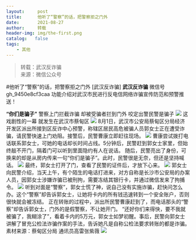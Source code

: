 ```yaml
---
layout:     post
title:      他听了“警察”的话，把警察拒之门外
date:       2021-08-27
author:     转载
header-img: img/the-first.png
catalog:   false
tags:
    - 其他
---
```


<blockquote><p>转载：武汉反诈骗<br>
来源：微信公众号</p></blockquote>

#他听了“警察”的话，把警察拒之门外
[武汉反诈骗]
**武汉反诈骗**
微信号gh_9450e8cf3caa
功能介绍对武汉市民进行反电信网络诈骗宣传防范和预警推送！

**“你们是骗子”**
警察上门拦截诈骗
却被受骗者拦到门外
咬定出警民警是骗子
![]({{site.baseurl}}/postimg/3Lusx8pzaXicPLetxyXj7pHLyoDWxjob28K9GiaticlNAKTow6V3CyYuMPGYQF6axibCVXVHBDQVTd05bh9ficXwf9A.jpeg)
这戏剧性的一幕
就发生在武汉市蔡甸区
![]({{site.baseurl}}/postimg/ldFaBNSkvHjWAJXvDKMXv6G5WJHoSnNKZ8XqnYOTN5OPA8xHLDprngT0e8Cym6ae99s13vE5EtrNibKZfDWrRHA.gif)
8月1日，武汉市公安局蔡甸区分局经济开发区派出所接到区反诈中心预警，称辖区居民高危被骗人员郭女士正在遭受诈骗，请民警快速上门劝阻。接警后，民警曹康立即赶往现场。
![]({{site.baseurl}}/postimg/3Lusx8pzaXicPLetxyXj7pHLyoDWxjob2B6SIrshgrkoMtohKUYOaJM0ScNoyHiczTAjfiaOBaPZMtJbxib6YK1mzQ.gif)
曹康尝试拨打电话联系郭女士，可她的电话却长时间占线。5分钟后，民警赶到郭女士家里，但始终敲不开门，隔着门可以听到里面隐约有人在说话。
随后，民警亮出了身份，可换来的却是从房内传来一句“你们是骗子”。此时，民警很是无奈，但还是坚持喊话。
![]({{site.baseurl}}/postimg/3Lusx8pzaXicPLetxyXj7pHLyoDWxjob2lY4CVickPtWFxLK7t0D6YANGu84ytQRSQicYXvZ6pr8A2HTLs5FWbWMQ.jpeg)
最终，郭女士打开了门，查看了民警的证件后，才放下心来。
![]({{site.baseurl}}/postimg/3Lusx8pzaXicPLetxyXj7pHLyoDWxjob2Adj8grnMQCec48YsYUAxlMohOU2iaHSnOfoladQ2X14LU2XA8kJicL0w.jpeg)
郭女士向民警介绍，当天上午，有个陌生的电话打进来，对方自称是长沙市公安局的办案人员，因郭女士涉嫌诈骗已被刑拘，需要冻结其银行卡，并通过微信发来了拘捕令。
![]({{site.baseurl}}/postimg/3Lusx8pzaXicPLetxyXj7pHLyoDWxjob2j6kSxfQ00C9jSeCp7mtIPSxgoq3QuL48OXI3XecFUuCLo1zAnqv3Wg.jpeg)
听到对面是“警察”，郭女士慌了神，说自己没有实施诈骗，赶快问怎么办。这个“警察”却告诉郭女士，让她将卡内的所有钱迅速转到一个安全账户，否则很快就会被冻结。
正在转账的过程中，派出所民警曹康赶到了，而电话那头的“警察”却告诉郭女士，门外的是假警察，不让她开门。
“还好你们来得快，要不我就被骗了，我糊涂了”，看着卡内的5万元，郭女士如梦初醒。事后，民警向郭女士讲解了冒充公检法诈骗作案的手法，告诉她凡是自称公检法要求转账的都是诈骗。
素材来源：蔡甸区分局
通讯员高雷张紫薇
![]({{site.baseurl}}/postimg/8wBAcE4t1v5yibdfpE4M1hgPDyBgsbISRZiaKiaEibOOlWary7Mfr3fGP9HoicF2Ayk2zicZ04WKGfcLplviaIjqWOG5A.jpeg)
